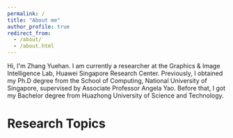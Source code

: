 ```yaml
---
permalink: /
title: "About me"
author_profile: true
redirect_from: 
  - /about/
  - /about.html
---
```


Hi, I'm Zhang Yuehan. I am currently a researcher at the Graphics & Image Intelligence Lab, Huawei Singapore Research Center. Previously, I obtained my Ph.D degree from the School of Computing, National University of Singapore, supervised by Associate Professor Angela Yao. Before that, I got my Bachelor degree from Huazhong University of Science and Technology.

Research Topics
======
